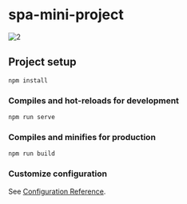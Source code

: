 # spa-mini-project
![2](https://user-images.githubusercontent.com/81500583/121065467-09710100-c7de-11eb-99d9-32d995b534f1.jpg)

## Project setup
```
npm install
```

### Compiles and hot-reloads for development
```
npm run serve
```

### Compiles and minifies for production
```
npm run build
```

### Customize configuration
See [Configuration Reference](https://cli.vuejs.org/config/).
